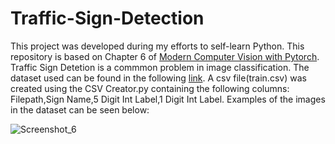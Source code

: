 # Traffic-Sign-Detection
This project was developed during my efforts to self-learn Python. This repository is based on Chapter 6 of [Modern Computer Vision with Pytorch]. Traffic Sign Detetion is a commmon problem in image classification. The dataset used can be found in the following [link]. A csv file(train.csv) was created using the CSV Creator.py containing the following columns: Filepath,Sign Name,5 Digit Int Label,1 Digit Int Label. Examples of the images in the dataset can be seen below:

![Screenshot_6](https://github.com/aristosp/Traffic-Sign-Detection/assets/62808962/7cfcd65d-2415-486e-ac89-7ddf417f91e8)




[Modern Computer Vision with Pytorch]: https://www.oreilly.com/library/view/modern-computer-vision/9781839213472/
[link]:https://sid.erda.dk/public/archives/daaeac0d7ce1152aea9b61d9f1e19370/published-archive.html
